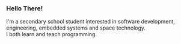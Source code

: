 ### Hello There!
I'm a secondary school student interested in software development, engineering, embedded systems and space technology.<br>
I both learn and teach programming.
<!--
[![Language usage](https://github-readme-stats.vercel.app/api/top-langs/?username=kermitthepog&layout=donut)](https://github.com/kermitthepog/github-readme-stats)

**KermitThePog/KermitThePog** is a ✨ _special_ ✨ repository because its `README.md` (this file) appears on your GitHub profile.

Here are some ideas to get you started:

- 🔭 I’m currently working on ...
- 🌱 I’m currently learning ...
- 👯 I’m looking to collaborate on ...
- 🤔 I’m looking for help with ...
- 💬 Ask me about ...
- 📫 How to reach me: ...
- 😄 Pronouns: ...
- ⚡ Fun fact: ...
-->
